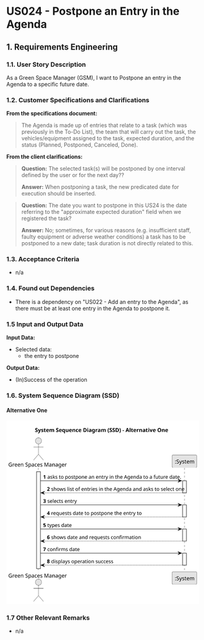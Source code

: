 # US024 - Postpone an Entry in the Agenda


## 1. Requirements Engineering

### 1.1. User Story Description

As a Green Space Manager (GSM), I want to Postpone an entry in the Agenda to a specific future date.

### 1.2. Customer Specifications and Clarifications 

**From the specifications document:**

>	The Agenda is made up of entries that relate to a task (which was previously in the To-Do List), the team that will carry out the task, the vehicles/equipment assigned to the task, expected duration, and the status (Planned, Postponed, Canceled, Done).

**From the client clarifications:**

> **Question:** The selected task(s) will be postponed by one interval defined by the user or for the next day??
>
> **Answer:** When postponing a task, the new predicated date for execution should be inserted.

> **Question:** The date you want to postpone in this US24 is the date referring to the "approximate expected duration" field when we registered the task?
>
> **Answer:** No; sometimes, for various reasons (e.g. insufficient staff, faulty equipment or adverse weather conditions) a task has to be postponed to a new date; task duration is not directly related to this.


### 1.3. Acceptance Criteria

* n/a

### 1.4. Found out Dependencies

* There is a dependency on "US022 - Add an entry to the Agenda", as there must be at least one entry in the Agenda to postpone it.

### 1.5 Input and Output Data

**Input Data:**

* Selected data:
    * the entry to postpone

**Output Data:**

* (In)Success of the operation

### 1.6. System Sequence Diagram (SSD)

#### Alternative One

![System Sequence Diagram - Alternative One](svg/us024-system-sequence-diagram-alternative-one.svg)

### 1.7 Other Relevant Remarks

* n/a